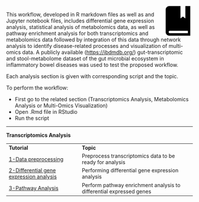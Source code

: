 <img src="../images/tutorials-icon.png" width="80" align="right"/>

This workflow, developed in R markdown files as well as and Jupyter notebook files, includes differential gene expression analysis, statistical analysis of metabolomics data, as well as pathway enrichment analysis for both transcriptomics and metabolomics data followed by integration of this data through network analysis to identify disease-related processes and visualization of multi-omics data. A publicly available (https://ibdmdb.org/) gut-transcriptomic and stool-metabolome dataset of the gut microbial ecosystem in inflammatory bowel diseases was used to test the proposed workflow.<br>

Each analysis section is given with corresponding script and the topic.<br>

To perform the workflow:<br>
* First go to the related section (Transcriptomics Analysis, Metabolomics Analysis or Multi-Omics Visualization)<br> 
* Open .Rmd file in RStudio<br>
* Run the script<br>

***
**Transcriptomics Analysis**
<table>
<tr>
    <td><b>Tutorial</b></td><td><b>Topic</b></td>
</tr>
<tr>
    <td><a href="https://github.com/BiGCAT-UM/Transcriptomics_Metabolomics_Analysis/tree/master/transcriptomics_analysis/1-data_preprocessing">1-Data preprocessing </a></td>
    <td>Preprocess transcriptomics data to be ready for analysis</td>
</tr>
<tr>
    <td><a href="https://github.com/BiGCAT-UM/Transcriptomics_Metabolomics_Analysis/tree/master/transcriptomics_analysis/2-differential_gene_expression_analysis">2-Differential gene expression analysis</a></td><td>Performing differential gene expression analysis</td>
</tr>
<tr>
    <td><a href="https://github.com/BiGCAT-UM/Transcriptomics_Metabolomics_Analysis/tree/master/transcriptomics_analysis/3-pathway_analysis">3-Pathway Analysis</a></td><td>Perform pathway enrichment analysis to differential expressed genes</td>
<tr>
</table>

